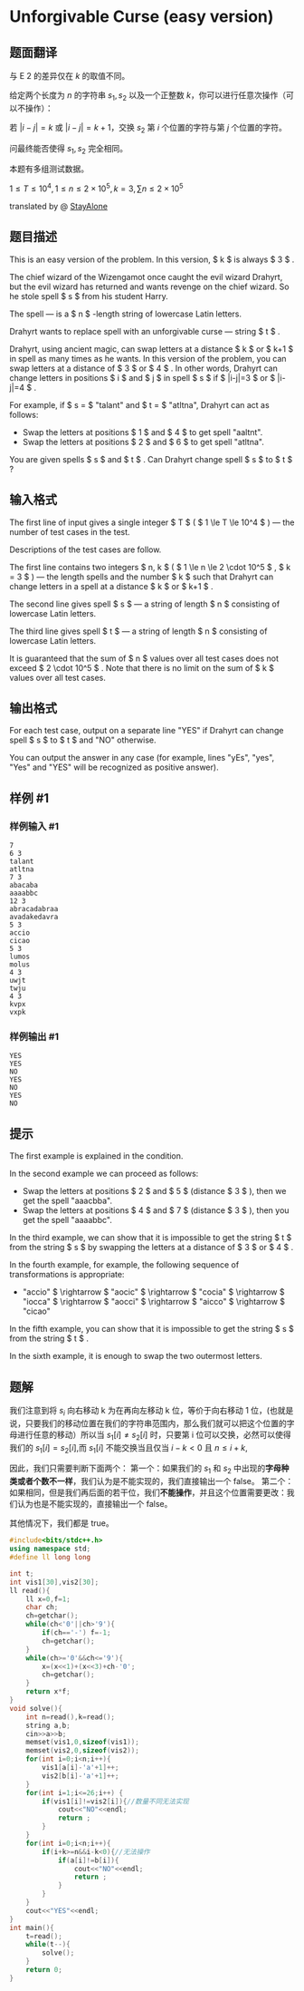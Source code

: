 # Unforgivable Curse (easy version)

## 题面翻译

与 E 2 的差异仅在 $k$ 的取值不同。

给定两个长度为 $n$ 的字符串 $s_1,s_2$ 以及一个正整数 $k$，你可以进行任意次操作（可以不操作）：

若 $|i-j|=k$ 或 $|i-j|=k+1$，交换 $s_2$ 第 $i$ 个位置的字符与第 $j$ 个位置的字符。

问最终能否使得 $s_1,s_2$ 完全相同。

本题有多组测试数据。

$1\leq T\leq 10^4,1\leq n\leq 2\times 10^5,k=3,\sum n\leq 2\times 10^5$

translated by @ [StayAlone](https://www.luogu.com.cn/user/409236)

## 题目描述

This is an easy version of the problem. In this version, $ k $ is always $ 3 $ .

The chief wizard of the Wizengamot once caught the evil wizard Drahyrt, but the evil wizard has returned and wants revenge on the chief wizard. So he stole spell $ s $ from his student Harry.

The spell — is a $ n $ -length string of lowercase Latin letters.

Drahyrt wants to replace spell with an unforgivable curse — string $ t $ .

Drahyrt, using ancient magic, can swap letters at a distance $ k $ or $ k+1 $ in spell as many times as he wants. In this version of the problem, you can swap letters at a distance of $ 3 $ or $ 4 $ . In other words, Drahyrt can change letters in positions $ i $ and $ j $ in spell $ s $ if $ |i-j|=3 $ or $ |i-j|=4 $ .

For example, if $ s =  $ "talant" and $ t =  $ "atltna", Drahyrt can act as follows:

- Swap the letters at positions $ 1 $ and $ 4 $ to get spell "aaltnt".
- Swap the letters at positions $ 2 $ and $ 6 $ to get spell "atltna".



You are given spells $ s $ and $ t $ . Can Drahyrt change spell $ s $ to $ t $ ?

## 输入格式

The first line of input gives a single integer $ T $ ( $ 1 \le T \le 10^4 $ ) — the number of test cases in the test.

Descriptions of the test cases are follow.

The first line contains two integers $ n, k $ ( $ 1 \le n \le 2 \cdot 10^5 $ , $ k = 3 $ ) — the length spells and the number $ k $ such that Drahyrt can change letters in a spell at a distance $ k $ or $ k+1 $ .

The second line gives spell $ s $ — a string of length $ n $ consisting of lowercase Latin letters.

The third line gives spell $ t $ — a string of length $ n $ consisting of lowercase Latin letters.

It is guaranteed that the sum of $ n $ values over all test cases does not exceed $ 2 \cdot 10^5 $ . Note that there is no limit on the sum of $ k $ values over all test cases.

## 输出格式

For each test case, output on a separate line "YES" if Drahyrt can change spell $ s $ to $ t $ and "NO" otherwise.

You can output the answer in any case (for example, lines "yEs", "yes", "Yes" and "YES" will be recognized as positive answer).

## 样例 #1

### 样例输入 #1

```
7
6 3
talant
atltna
7 3
abacaba
aaaabbc
12 3
abracadabraa
avadakedavra
5 3
accio
cicao
5 3
lumos
molus
4 3
uwjt
twju
4 3
kvpx
vxpk
```

### 样例输出 #1

```
YES
YES
NO
YES
NO
YES
NO
```

## 提示

The first example is explained in the condition.

In the second example we can proceed as follows:

- Swap the letters at positions $ 2 $ and $ 5 $ (distance $ 3 $ ), then we get the spell "aaacbba".
- Swap the letters at positions $ 4 $ and $ 7 $ (distance $ 3 $ ), then you get the spell "aaaabbc".

In the third example, we can show that it is impossible to get the string $ t $ from the string $ s $ by swapping the letters at a distance of $ 3 $ or $ 4 $ .

In the fourth example, for example, the following sequence of transformations is appropriate:

- "accio" $ \rightarrow $ "aocic" $ \rightarrow $ "cocia" $ \rightarrow $ "iocca" $ \rightarrow $ "aocci" $ \rightarrow $ "aicco" $ \rightarrow $ "cicao"

In the fifth example, you can show that it is impossible to get the string $ s $ from the string $ t $ .

In the sixth example, it is enough to swap the two outermost letters.

## 题解
我们注意到将 $s_{i}$ 向右移动 k 为在再向左移动 k 位，等价于向右移动 1 位，(也就是说，只要我们的移动位置在我们的字符串范围内，那么我们就可以把这个位置的字母进行任意的移动）所以当 $s_{1}[i]\neq s_{2}[i]$ 时，只要第 i 位可以交换，必然可以使得我们的 $s_{1}[i]=s_{2}[i]$,而 $s_{1}[i]$ 不能交换当且仅当 $i-k<0$ 且 $n\leq i+k$,



因此，我们只需要判断下面两个：
第一个：如果我们的 $s_{1}$ 和 $s_{2}$ 中出现的**字母种类或者个数不一样**，我们认为是不能实现的，我们直接输出一个 false。
第二个：如果相同，但是我们再后面的若干位，我们**不能操作**，并且这个位置需要更改：我们认为也是不能实现的，直接输出一个 false。

其他情况下，我们都是 true。

```cpp
#include<bits/stdc++.h>
using namespace std;
#define ll long long

int t;
int vis1[30],vis2[30];
ll read(){
    ll x=0,f=1;
    char ch;
    ch=getchar();
    while(ch<'0'||ch>'9'){
        if(ch=='-') f=-1;
        ch=getchar();
    }
    while(ch>='0'&&ch<='9'){
        x=(x<<1)+(x<<3)+ch-'0';
        ch=getchar();
    }
    return x*f;
}
void solve(){
	int n=read(),k=read();
	string a,b;
	cin>>a>>b;
	memset(vis1,0,sizeof(vis1));
	memset(vis2,0,sizeof(vis2));
	for(int i=0;i<n;i++){
		vis1[a[i]-'a'+1]++;
		vis2[b[i]-'a'+1]++;
	}
	for(int i=1;i<=26;i++) {
		if(vis1[i]!=vis2[i]){//数量不同无法实现
			cout<<"NO"<<endl;
			return ;
		}
	}
	for(int i=0;i<n;i++){
	    if(i+k>=n&&i-k<0){//无法操作
	        if(a[i]!=b[i]){
	            cout<<"NO"<<endl;
	            return ;
	        }
	    }
	}
	cout<<"YES"<<endl;
}
int main(){
	t=read();
	while(t--){
		solve();
	}
	return 0;
}
```